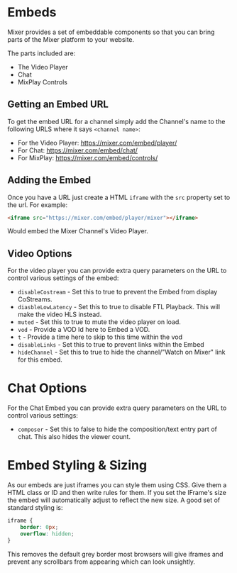 # Embeds

Mixer provides a set of embeddable components so that you can bring parts of the Mixer platform to your website.

The parts included are:
- The Video Player
- Chat
- MixPlay Controls

## Getting an Embed URL

To get the embed URL for a channel simply add the Channel's name to the following URLS where it says `<channel name>`:
- For the Video Player: https://mixer.com/embed/player/<channel name>
- For Chat: https://mixer.com/embed/chat/<channel name>
- For MixPlay: https://mixer.com/embed/controls/<channel name>

## Adding the Embed

Once you have a URL just create a HTML `iframe` with the `src` property set to the url. For example:
```html
<iframe src="https://mixer.com/embed/player/mixer"></iframe>
```
Would embed the Mixer Channel's Video Player.

## Video Options

For the video player you can provide extra query parameters on the URL to control various settings of the embed:
- `disableCostream` - Set this to true to prevent the Embed from display CoStreams.
- `diasbleLowLatency` - Set this to true to disable FTL Playback. This will make the video HLS instead.
- `muted` - Set this to true to mute the video player on load.
- `vod` - Provide a VOD Id here to Embed a VOD.
- `t` - Provide a time here to skip to this time within the vod
- `disableLinks` - Set this to true to prevent links within the Embed
- `hideChannel` - Set this to true to hide the channel/"Watch on Mixer" link for this embed.


# Chat Options

For the Chat Embed you can provide extra query parameters on the URL to control various settings:
- `composer` - Set this to false to hide the composition/text entry part of chat. This also hides the viewer count.


# Embed Styling & Sizing
As our embeds are just iframes you can style them using CSS. Give them a HTML class or ID and then write rules for them. If you set the IFrame's size the embed will automatically adjust to reflect the new size. A good set of standard styling is:

```css
iframe {
    border: 0px;
    overflow: hidden;
}
```
This removes the default grey border most browsers will give iframes and prevent any scrollbars from appearing which can look unsightly.
